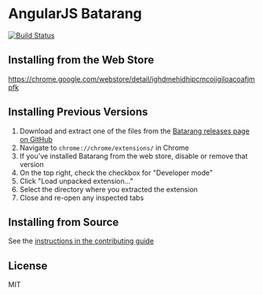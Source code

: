 # AngularJS Batarang
[![Build Status](https://travis-ci.org/angular/angularjs-batarang.svg)](https://travis-ci.org/angular/angularjs-batarang)

## Installing from the Web Store

https://chrome.google.com/webstore/detail/ighdmehidhipcmcojjgiloacoafjmpfk

## Installing Previous Versions

1. Download and extract one of the files from the [Batarang releases page on GitHub](https://github.com/angular/angularjs-batarang/releases)
1. Navigate to `chrome://chrome/extensions/` in Chrome
1. If you've installed Batarang from the web store, disable or remove that version
1. On the top right, check the checkbox for "Developer mode"
1. Click "Load unpacked extension..."
1. Select the directory where you extracted the extension
1. Close and re-open any inspected tabs

## Installing from Source

See the [instructions in the contributing guide](https://github.com/angular/angularjs-batarang/blob/master/CONTRIBUTING.md#installing-from-source)

## License
MIT
